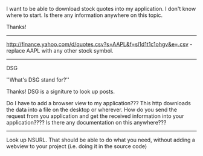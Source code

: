 I want to be able to download stock quotes into my application. I don't know where to start. Is there any information anywhere on this topic.

Thanks!

----

http://finance.yahoo.com/d/quotes.csv?s=AAPL&f=sl1d1t1c1ohgv&e=.csv - replace AAPL with any other stock symbol.

----
DSG

''What's DSG stand for?''

Thanks! 
DSG is a signiture to look up posts.

Do I have to add a browser view to my application??? This http downloads the data into a file on the desktop or wherever. How do you send the request from you application and get the received information into your application???? Is there any documentation on this anywhere???

----
Look up NSURL. That should be able to do what you need, without adding a webview to your project (i.e. doing it in the source code)
